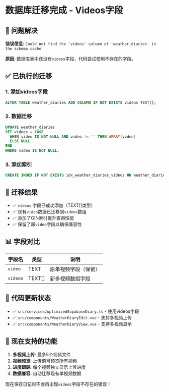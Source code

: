 # 数据库迁移完成 - Videos字段

## 🎯 问题解决

**错误信息**: `Could not find the 'videos' column of 'weather_diaries' in the schema cache`

**原因**: 数据库表中还没有`videos`字段，代码尝试使用不存在的字段。

## ✅ 已执行的迁移

### 1. 添加videos字段
```sql
ALTER TABLE weather_diaries ADD COLUMN IF NOT EXISTS videos TEXT[];
```

### 2. 数据迁移
```sql
UPDATE weather_diaries 
SET videos = CASE 
  WHEN video IS NOT NULL AND video != '' THEN ARRAY[video]
  ELSE NULL
END
WHERE video IS NOT NULL;
```

### 3. 添加索引
```sql
CREATE INDEX IF NOT EXISTS idx_weather_diaries_videos ON weather_diaries USING GIN(videos);
```

## 🚀 迁移结果

- ✅ `videos` 字段已成功添加（TEXT[]类型）
- ✅ 现有`video`数据已迁移到`videos`数组
- ✅ 添加了GIN索引提升查询性能
- ✅ 保留了原`video`字段以确保兼容性

## 📊 字段对比

| 字段名 | 类型 | 说明 |
|--------|------|------|
| `video` | TEXT | 原单视频字段（保留） |
| `videos` | TEXT[] | 新多视频数组字段 |

## 🔧 代码更新状态

- ✅ `src/services/optimizedSupabaseDiary.ts` - 使用videos字段
- ✅ `src/components/WeatherDiaryEdit.vue` - 支持多视频上传
- ✅ `src/components/WeatherDiaryView.vue` - 支持多视频显示

## 🎉 现在支持的功能

1. **多视频上传**: 最多5个视频文件
2. **视频预览**: 上传前可预览所有视频
3. **进度跟踪**: 每个视频独立显示上传进度
4. **数据兼容**: 自动迁移现有单视频数据

现在保存日记时不会再出现`videos`字段不存在的错误！